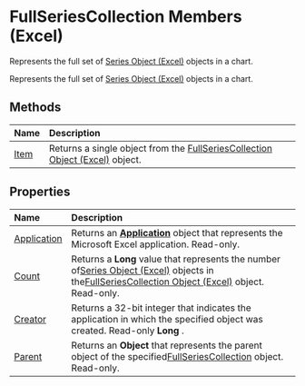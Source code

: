 
# FullSeriesCollection Members (Excel)
Represents the full set of [Series Object (Excel)](c7d34b32-8172-f7a0-0a17-f01d44246b64.md) objects in a chart.

Represents the full set of [Series Object (Excel)](c7d34b32-8172-f7a0-0a17-f01d44246b64.md) objects in a chart.


## Methods



|**Name**|**Description**|
|:-----|:-----|
|[Item](a9d511cd-5b76-e560-527f-e0af6ab68c3b.md)|Returns a single object from the [FullSeriesCollection Object (Excel)](5d7b7e7c-0a74-307b-84f9-56143ceba464.md) object.|

## Properties



|**Name**|**Description**|
|:-----|:-----|
|[Application](52dfb5aa-c6fb-201c-c1ed-880aff1efb45.md)|Returns an  **[Application](19b73597-5cf9-4f56-8227-b5211f657f6f.md)** object that represents the Microsoft Excel application. Read-only.|
|[Count](f871c6fd-6acb-015d-4745-d5b46af7085d.md)|Returns a  **Long** value that represents the number of[Series Object (Excel)](c7d34b32-8172-f7a0-0a17-f01d44246b64.md) objects in the[FullSeriesCollection Object (Excel)](5d7b7e7c-0a74-307b-84f9-56143ceba464.md) object. Read-only.|
|[Creator](2a4a9549-0288-3b80-5bcb-f6c15416fb87.md)|Returns a 32-bit integer that indicates the application in which the specified object was created. Read-only  **Long** .|
|[Parent](03e62790-2f46-c4fa-7f2b-3438781e4aa5.md)|Returns an  **Object** that represents the parent object of the specified[FullSeriesCollection](5d7b7e7c-0a74-307b-84f9-56143ceba464.md) object. Read-only.|
